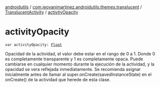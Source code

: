 [androidutils](../../index.md) / [com.jeovanimartinez.androidutils.themes.translucent](../index.md) / [TranslucentActivity](index.md) / [activityOpacity](./activity-opacity.md)

# activityOpacity

`var activityOpacity: `[`Float`](https://kotlinlang.org/api/latest/jvm/stdlib/kotlin/-float/index.html)

Opacidad de la actividad, el valor debe estar en el rango de 0 a 1. Donde 0 es completamente transparente
y 1 es completamente opaca. Puede cambiarse en cualquier momento durante la ejecución de la actividad, y la
opacidad se vera reflejada inmediatamente. Se recomienda asignar inicialmente antes de llamar al
super.onCreate(savedInstanceState) en el onCreate() de la actividad que herede de esta clase.

